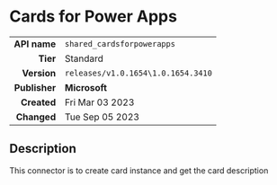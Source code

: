 # Cards for Power Apps
| | |
|-:|-|
|**API name**|`shared_cardsforpowerapps`|
|**Tier**|Standard|
|**Version**|`releases/v1.0.1654\1.0.1654.3410`|
|**Publisher**|**Microsoft**|
|**Created**|Fri Mar 03 2023|
|**Changed**|Tue Sep 05 2023|

## Description
This connector is to create card instance and get the card description

